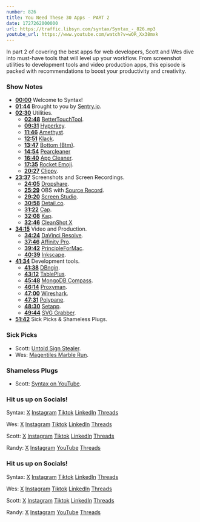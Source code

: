 ```yaml
---
number: 826
title: You Need These 30 Apps - PART 2
date: 1727262000000
url: https://traffic.libsyn.com/syntax/Syntax_-_826.mp3
youtube_url: https://www.youtube.com/watch?v=wOR_Xx38mxk
---
```


In part 2 of covering the best apps for web developers, Scott and Wes dive into must-have tools that will level up your workflow. From screenshot utilities to development tools and video production apps, this episode is packed with recommendations to boost your productivity and creativity.

### Show Notes

* **[00:00](#t=00:00)** Welcome to Syntax!
* **[01:44](#t=01:44)** Brought to you by [Sentry.io](https://sentry.io/syntax).
* **[02:30](#t=02:30)** Utilities.
    * **[02:48](#t=02:48)** [BetterTouchTool](https://folivora.ai/).
    * **[09:31](#t=09:31)** [Hyperkey](https://hyperkey.app/).
    * **[11:46](#t=11:46)** [Amethyst](https://github.com/ianyh/Amethyst).
    * **[12:51](#t=12:51)** [Klack](https://tryklack.com/).
    * **[13:47](#t=13:47)** [Bottom (Btm)](https://github.com/ClementTsang/bottom).
    * **[14:54](#t=14:54)** [Pearcleaner](https://github.com/alienator88/Pearcleaner)
    * **[16:40](#t=16:40)** [App Cleaner](https://freemacsoft.net/appcleaner/).
    * **[17:35](#t=17:35)** [Rocket Emoji](https://matthewpalmer.net/rocket/).
    * **[20:27](#t=20:27)** [Clippy](https://chromewebstore.google.com/detail/clippy-screen-recorder-pr/hkmfocnghbljmfapeakdfeajmakgjcjk?hl=en).
* **[23:37](#t=23:37)** Screenshots and Screen Recordings.
    * **[24:05](#t=24:05)** [Dropshare](https://dropshare.app/).
    * **[25:29](#t=25:29)** OBS with [Source Record](https://obsproject.com/forum/resources/source-record.1285/).
    * **[29:20](#t=29:20)** [Screen Studio](https://www.screen.studio/).
    * **[30:58](#t=30:58)** [Detail.co](https://detail.co/).
    * **[31:22](#t=31:22)** [Cap](https://github.com/CapSoftware/Cap).
    * **[32:08](#t=32:08)** [Kap](https://getkap.co/).
    * **[32:46](#t=32:46)** [CleanShot X](https://cleanshot.com/)
* **[34:15](#t=34:15)** Video and Production.
    * **[34:24](#t=34:24)** [DaVinci Resolve](https://www.blackmagicdesign.com/ca/products/davinciresolve).
    * **[37:46](#t=37:46)** [Affinity Pro](https://affinity.serif.com/en-us/).
    * **[39:42](#t=39:42)** [PrincipleForMac](https://principleformac.com/).
    * **[40:39](#t=40:39)** [Inkscape](https://inkscape.org/).
* **[41:34](#t=41:34)** Development tools.
    * **[41:38](#t=41:38)** [DBngin](https://dbngin.com/).
    * **[43:12](#t=43:12)** [TablePlus](https://docs.tableplus.com/utilities/dbngin).
    * **[45:48](#t=45:48)** [MongoDB Compass](https://www.mongodb.com/products/tools/compass).
    * **[46:14](#t=46:14)** [Proxyman](https://proxyman.io/).
    * **[47:00](#t=47:00)** [Wireshark](https://www.wireshark.org/).
    * **[47:31](#t=47:31)** [Polypane](https://polypane.app/).
    * **[48:30](#t=48:30)** [Setapp](https://setapp.com/).
    * **[49:44](#t=49:44)** [SVG Grabber](https://chromewebstore.google.com/detail/svg-grabber/ejohfdpadoelnddkobgdaggfeokpfnfg?hl=en).
* **[51:42](#t=51:42)** Sick Picks & Shameless Plugs.

### Sick Picks

- Scott: [Untold Sign Stealer]( https://www.netflix.com/title/81757014).
- Wes: [Magentiles Marble Run](https://www.amazon.com/MAGBLOCK-Magnetic-Magnets-Toys-Toddler-Toys-Magnetic-Building-Set-Magnet-Tiles-Building/dp/B09H2V467B/).

### Shameless Plugs

- Scott: [Syntax on YouTube](https://youtube.com/@syntaxfm).

### Hit us up on Socials!

Syntax: [X](https://twitter.com/syntaxfm) [Instagram](https://www.instagram.com/syntax_fm/) [Tiktok](https://www.tiktok.com/@syntaxfm) [LinkedIn](https://www.linkedin.com/company/96077407/admin/feed/posts/) [Threads](https://www.threads.net/@syntax_fm)

Wes: [X](https://twitter.com/wesbos) [Instagram](https://www.instagram.com/wesbos/) [Tiktok](https://www.tiktok.com/@wesbos) [LinkedIn](https://www.linkedin.com/in/wesbos/) [Threads](https://www.threads.net/@wesbos)

Scott: [X](https://twitter.com/stolinski) [Instagram](https://www.instagram.com/stolinski/) [Tiktok](https://www.tiktok.com/@stolinski) [LinkedIn](https://www.linkedin.com/in/stolinski/) [Threads](https://www.threads.net/@stolinski)

Randy: [X](https://twitter.com/randyrektor) [Instagram](https://www.instagram.com/randyrektor/) [YouTube](https://www.youtube.com/@randyrektor) [Threads](https://www.threads.net/@randyrektor)

### Hit us up on Socials!

Syntax: [X](https://twitter.com/syntaxfm) [Instagram](https://www.instagram.com/syntax_fm/) [Tiktok](https://www.tiktok.com/@syntaxfm) [LinkedIn](https://www.linkedin.com/company/96077407/admin/feed/posts/) [Threads](https://www.threads.net/@syntax_fm)

Wes: [X](https://twitter.com/wesbos) [Instagram](https://www.instagram.com/wesbos/) [Tiktok](https://www.tiktok.com/@wesbos) [LinkedIn](https://www.linkedin.com/in/wesbos/) [Threads](https://www.threads.net/@wesbos)

Scott: [X](https://twitter.com/stolinski) [Instagram](https://www.instagram.com/stolinski/) [Tiktok](https://www.tiktok.com/@stolinski) [LinkedIn](https://www.linkedin.com/in/stolinski/) [Threads](https://www.threads.net/@stolinski)

Randy: [X](https://twitter.com/randyrektor) [Instagram](https://www.instagram.com/randyrektor/) [YouTube](https://www.youtube.com/@randyrektor) [Threads](https://www.threads.net/@randyrektor)